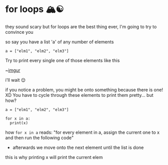 # for loops 🏔☯️

they sound scary but for loops are the best thing ever, I'm going to try to convince you

so say you have a list 'a' of any number of elements

`a = ["elm1", "elm2", "elm3"]`

Try to print every single one of those elements like this

~[imgur](https://imgur.com/P21TLAT.jpg)

i'll wait 😌

if you notice a problem, you might be onto something because there is one! XD
You have to cycle through these elements to print them pretty... but how?

```
a = ["elm1", "elm2", "elm3"]

for x in a:
  print(x)
```

how `for x in a` reads:
"for every element in a, assign the current one to x and then run the following code"
+ afterwards we move onto the next element until the list is done

this is why printing x will print the current elem
